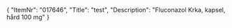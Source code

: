 {
  "ItemNr": "017646",
  "Title": "test",
  "Description": "Fluconazol Krka, kapsel, hård 100 mg"
}